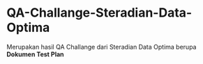 # QA-Challange-Steradian-Data-Optima
Merupakan hasil QA Challange dari Steradian Data Optima berupa **Dokumen Test Plan**

